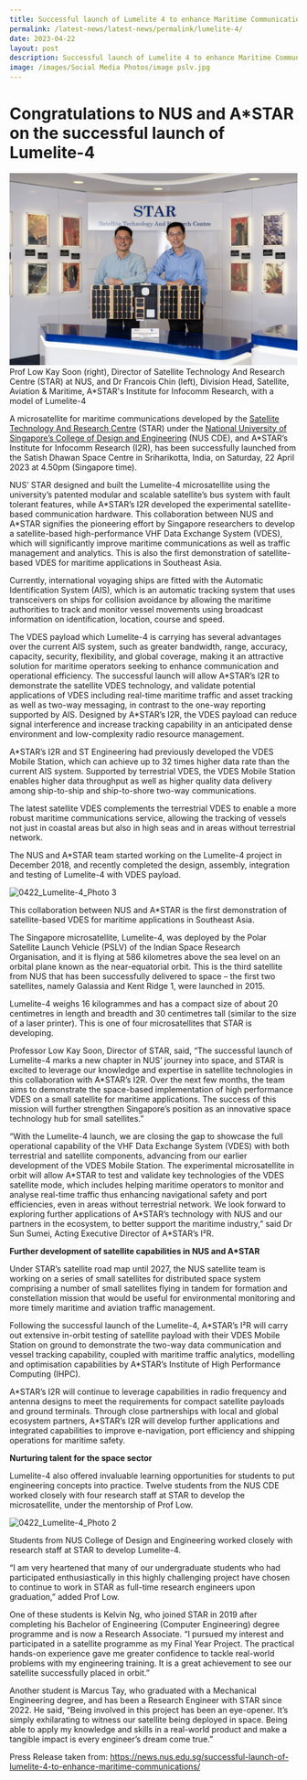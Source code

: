 ```yaml
---
title: Successful launch of Lumelite 4 to enhance Maritime Communications
permalink: /latest-news/latest-news/permalink/lumelite-4/
date: 2023-04-22
layout: post
description: Successful launch of Lumelite 4 to enhance Maritime Communications
image: /images/Social Media Photos/image pslv.jpg
---
```

# Congratulations to NUS and A\*STAR on the successful launch of Lumelite-4


![](/images/Social%20Media%20Photos/1920_photo1-26.jpg)Prof Low Kay Soon (right), Director of Satellite Technology And Research Centre (STAR) at NUS, and Dr Francois Chin (left), Division Head, Satellite, Aviation & Maritime, A\*STAR's Institute for Infocomm Research, with a model of Lumelite-4

A microsatellite for maritime communications developed by the [Satellite Technology And Research Centre](https://www.ece.nus.edu.sg/star/) (STAR) under the [National University of Singapore’s College of Design and Engineering](https://cde.nus.edu.sg/) (NUS CDE), and A\*STAR’s Institute for Infocomm Research (I2R), has been successfully launched from the Satish Dhawan Space Centre in Sriharikotta, India, on Saturday, 22 April 2023 at 4.50pm (Singapore time).

NUS’ STAR designed and built the Lumelite-4 microsatellite using the university’s patented modular and scalable satellite’s bus system with fault tolerant features, while A\*STAR’s I2R developed the experimental satellite-based communication hardware. This collaboration between NUS and A\*STAR signifies the pioneering effort by Singapore researchers to develop a satellite-based high-performance VHF Data Exchange System (VDES), which will significantly improve maritime communications as well as traffic management and analytics. This is also the first demonstration of satellite-based VDES for maritime applications in Southeast Asia. 

Currently, international voyaging ships are fitted with the Automatic Identification System (AIS), which is an automatic tracking system that uses transceivers on ships for collision avoidance by allowing the maritime authorities to track and monitor vessel movements using broadcast information on identification, location, course and speed.

The VDES payload which Lumelite-4 is carrying has several advantages over the current AIS system, such as greater bandwidth, range, accuracy, capacity, security, flexibility, and global coverage, making it an attractive solution for maritime operators seeking to enhance communication and operational efficiency. The successful launch will allow A\*STAR’s I2R to demonstrate the satellite VDES technology, and validate potential applications of VDES including real-time maritime traffic and asset tracking as well as two-way messaging, in contrast to the one-way reporting supported by AIS. Designed by A\*STAR’s I2R, the VDES payload can reduce signal interference and increase tracking capability in an anticipated dense environment and low-complexity radio resource management.

A\*STAR’s I2R and ST Engineering had previously developed the VDES Mobile Station, which can achieve up to 32 times higher data rate than the current AIS system. Supported by terrestrial VDES, the VDES Mobile Station enables higher data throughput as well as higher quality data delivery among ship-to-ship and ship-to-shore two-way communications.

The latest satellite VDES complements the terrestrial VDES to enable a more robust maritime communications service, allowing the tracking of vessels not just in coastal areas but also in high seas and in areas without terrestrial network.

The NUS and A\*STAR team started working on the Lumelite-4 project in December 2018, and recently completed the design, assembly, integration and testing of Lumelite-4 with VDES payload.

![0422_Lumelite-4_Photo 3](https://content.presspage.com/uploads/2580/931c8276-b286-436b-bf0a-f79f174be339/1920_photo3-11.jpg?10000 "0422_Lumelite-4_Photo 3")

This collaboration between NUS and A\*STAR is the first demonstration of satellite-based VDES for maritime applications in Southeast Asia.

The Singapore microsatellite, Lumelite-4, was deployed by the Polar Satellite Launch Vehicle (PSLV) of the Indian Space Research Organisation, and it is flying at 586 kilometres above the sea level on an orbital plane known as the near-equatorial orbit. This is the third satellite from NUS that has been successfully delivered to space – the first two satellites, namely Galassia and Kent Ridge 1, were launched in 2015.

Lumelite-4 weighs 16 kilogrammes and has a compact size of about 20 centimetres in length and breadth and 30 centimetres tall (similar to the size of a laser printer). This is one of four microsatellites that STAR is developing.

Professor Low Kay Soon, Director of STAR, said, “The successful launch of Lumelite-4 marks a new chapter in NUS’ journey into space, and STAR is excited to leverage our knowledge and expertise in satellite technologies in this collaboration with A\*STAR’s I2R. Over the next few months, the team aims to demonstrate the space-based implementation of high performance VDES on a small satellite for maritime applications. The success of this mission will further strengthen Singapore’s position as an innovative space technology hub for small satellites.”

“With the Lumelite-4 launch, we are closing the gap to showcase the full operational capability of the VHF Data Exchange System (VDES) with both terrestrial and satellite components, advancing from our earlier development of the VDES Mobile Station. The experimental microsatellite in orbit will allow A\*STAR to test and validate key technologies of the VDES satellite mode, which includes helping maritime operators to monitor and analyse real-time traffic thus enhancing navigational safety and port efficiencies, even in areas without terrestrial network. We look forward to exploring further applications of A\*STAR’s technology with NUS and our partners in the ecosystem, to better support the maritime industry,” said Dr Sun Sumei, Acting Executive Director of A\*STAR’s I²R.

**Further development of satellite capabilities in NUS and A\*STAR**

Under STAR’s satellite road map until 2027, the NUS satellite team is working on a series of small satellites for distributed space system comprising a number of small satellites flying in tandem for formation and constellation mission that would be useful for environmental monitoring and more timely maritime and aviation traffic management.

Following the successful launch of the Lumelite-4, A\*STAR’s I²R will carry out extensive in-orbit testing of satellite payload with their VDES Mobile Station on ground to demonstrate the two-way data communication and vessel tracking capability, coupled with maritime traffic analytics, modelling and optimisation capabilities by A\*STAR’s Institute of High Performance Computing (IHPC).

A\*STAR’s I2R will continue to leverage capabilities in radio frequency and antenna designs to meet the requirements for compact satellite payloads and ground terminals. Through close partnerships with local and global ecosystem partners, A\*STAR’s I2R will develop further applications and integrated capabilities to improve e-navigation, port efficiency and shipping operations for maritime safety.

**Nurturing talent for the space sector**

Lumelite-4 also offered invaluable learning opportunities for students to put engineering concepts into practice. Twelve students from the NUS CDE worked closely with four research staff at STAR to develop the microsatellite, under the mentorship of Prof Low.


![0422_Lumelite-4_Photo 2](https://content.presspage.com/uploads/2580/63b296b5-5e3f-4a25-a6f8-0982a84a4daa/1920_starteamworkingonlumelite-4.jpg?10000 "0422_Lumelite-4_Photo 2")

Students from NUS College of Design and Engineering worked closely with research staff at STAR to develop Lumelite-4.

“I am very heartened that many of our undergraduate students who had participated enthusiastically in this highly challenging project have chosen to continue to work in STAR as full-time research engineers upon graduation,” added Prof Low.

One of these students is Kelvin Ng, who joined STAR in 2019 after completing his Bachelor of Engineering (Computer Engineering) degree programme and is now a Research Associate. “I pursued my interest and participated in a satellite programme as my Final Year Project. The practical hands-on experience gave me greater confidence to tackle real-world problems with my engineering training. It is a great achievement to see our satellite successfully placed in orbit.”

Another student is Marcus Tay, who graduated with a Mechanical Engineering degree, and has been a Research Engineer with STAR since 2022. He said, “Being involved in this project has been an eye-opener. It’s simply exhilarating to witness our satellite being deployed in space. Being able to apply my knowledge and skills in a real-world product and make a tangible impact is every engineer’s dream come true.”

Press Release taken from: https://news.nus.edu.sg/successful-launch-of-lumelite-4-to-enhance-maritime-communications/